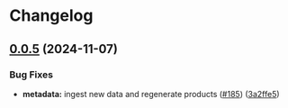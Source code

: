 # Changelog

## [0.0.5](https://github.com/launchdarkly/sdk-meta/compare/api-js-v0.0.4...api-js/v0.0.5) (2024-11-07)


### Bug Fixes

* **metadata:** ingest new data and regenerate products ([#185](https://github.com/launchdarkly/sdk-meta/issues/185)) ([3a2ffe5](https://github.com/launchdarkly/sdk-meta/commit/3a2ffe52c28265353560835f9749e6961c031b9f))

